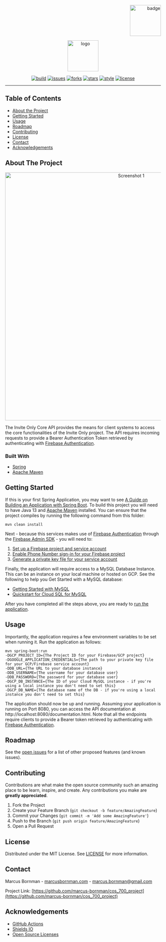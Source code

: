 <!-- PROJECT LOGO -->
<p align="right">
<a href="https://www.up.ac.za">
<img src="https://raw.githubusercontent.com/marcus-bornman/cos_700_project/master/invite_only_core/assets/project_badge.png" height="100" alt="badge">
</a>
</p>
<p align="center">
<img src="https://raw.githubusercontent.com/marcus-bornman/cos_700_project/master/invite_only_core/assets/project_logo.png" height="100" alt="logo" />
</p>

<!-- PROJECT SHIELDS -->
<p align="center">
<a href="https://github.com/marcus-bornman/cos_700_project/actions?query=workflow%3Abuild-io-core"><img src="https://img.shields.io/github/workflow/status/marcus-bornman/cos_700_project/build?label=build" alt="build"></a>
<a href="https://github.com/marcus-bornman/cos_700_project/issues"><img src="https://img.shields.io/github/issues/marcus-bornman/cos_700_project" alt="issues"></a>
<a href="https://github.com/marcus-bornman/cos_700_project/network"><img src="https://img.shields.io/github/forks/marcus-bornman/cos_700_project" alt="forks"></a>
<a href="https://github.com/marcus-bornman/cos_700_project/stargazers"><img src="https://img.shields.io/github/stars/marcus-bornman/cos_700_project" alt="stars"></a>
<a href="https://google.github.io/styleguide/javaguide.html"><img src="https://img.shields.io/badge/style-google_java-40c4ff.svg" alt="style"></a>
<a href="https://github.com/marcus-bornman/cos_700_project/blob/master/LICENSE"><img src="https://img.shields.io/github/license/marcus-bornman/cos_700_project" alt="license"></a>
</p>

---

<!-- TABLE OF CONTENTS -->
## Table of Contents
* [About the Project](#about-the-project)
* [Getting Started](#getting-started)
* [Usage](#usage)
* [Roadmap](#roadmap)
* [Contributing](#contributing)
* [License](#license)
* [Contact](#contact)
* [Acknowledgements](#acknowledgements)



<!-- ABOUT THE PROJECT -->
## About The Project
<p align="center">
<img src="https://raw.githubusercontent.com/marcus-bornman/cos_700_project/master/invite_only_core/assets/screenshot_1.png" width="800" alt="Screenshot 1" />
</p>

The Invite Only Core API provides the means for client systems to access the core functionalities of the Invite Only project.
The API requires incoming requests to provide a Bearer Authentication Token retrieved by authenticating with [Firebase Authentication](https://firebase.google.com/docs/auth).

### Built With
* [Spring](https://spring.io)
* [Apache Maven](https://maven.apache.org)



<!-- GETTING STARTED -->
## Getting Started
If this is your first Spring Application, you may want to see [A Guide on Building an Application with Spring Boot](https://spring.io/guides/gs/spring-boot/).
To build this project you will need to have Java 13 and [Apache Maven](https://maven.apache.org) installed.
You can ensure that the project compiles by running the following command from this folder:
```shell script
mvn clean install
```

Next - because this services makes use of [Firebase Authentication](https://firebase.google.com/docs/auth) through
the [Firebase Admin SDK](https://firebase.google.com/docs/reference/admin) - you will need to:
1. [Set up a Firebase project and service account](https://firebase.google.com/docs/admin/setup#set-up-project-and-service-account)
2. [Enable Phone Number sign-in for your Firebase project](https://firebase.google.com/docs/auth/web/phone-auth#enable-phone-number-sign-in-for-your-firebase-project)
3. [Generate a private key file for your service account](https://firebase.google.com/docs/admin/setup#initialize-sdk)

Finally, the application will require access to a MySQL Database Instance. This can be an instance on your local machine
or hosted on GCP. See the following to help you Get Started with a MySQL database:
* [Getting Started with MySQL](https://dev.mysql.com/doc/mysql-getting-started/en/)
* [Quickstart for Cloud SQL for MySQL](https://cloud.google.com/sql/docs/mysql/quickstart)

After you have completed all the steps above, you are ready to [run the application](#Usage).



<!-- USAGE EXAMPLES -->
## Usage
Importantly, the application requires a few environment variables to be set when running it. Run the application as follows:
```
mvn spring-boot:run 
-DGCP_PROJECT_ID={The Project ID for your Firebase/GCP project}
-DGOOGLE_APPLICATION_CREDENTIALS={The path to your private key file for your GCP/Firebase service account}
-DDB_URL={The URL to your database instance}
-DDB_USERNAME={The username for your database user}
-DDB_PASSWORD={The password for your database user}
-DGCP_DB_INSTANCE={The ID of your Cloud MySQL instance - if you're using a local instance you don't need to set this}
-DGCP_DB_NAME={The database name of the DB - if you're using a local instance you don't need to set this}
```

The application should now be up and running. Assuming your application is running on Port 8080, you can access the API
documentation at http://localhost:8080/documentation.html. Note that all the endpoints require clients to provide a
Bearer token retrieved by authenticating with [Firebase Authentication](https://firebase.google.com/docs/auth).


<!-- ROADMAP -->
## Roadmap
See the [open issues](https://github.com/marcus-bornman/cos_700_project/issues) for a list of other proposed features (and known issues).



<!-- CONTRIBUTING -->
## Contributing

Contributions are what make the open source community such an amazing place to be learn, inspire, and create. Any contributions you make are **greatly appreciated**.

1. Fork the Project
2. Create your Feature Branch (`git checkout -b feature/AmazingFeature`)
3. Commit your Changes (`git commit -m 'Add some AmazingFeature'`)
4. Push to the Branch (`git push origin feature/AmazingFeature`)
5. Open a Pull Request



<!-- LICENSE -->
## License

Distributed under the MIT License. See [LICENSE](../LICENSE) for more information.



<!-- CONTACT -->
## Contact

Marcus Bornman - [marcusbornman.com](https://www.marcusbornman.com) - [marcus.bornman@gmail.com](mailto:marcus.bornman@gmail.com)

Project Link: [https://github.com/marcus-bornman/cos_700_project](https://github.com/marcus-bornman/cos_700_project)



<!-- ACKNOWLEDGEMENTS -->
## Acknowledgements
* [GitHub Actions](https://github.com/features/actions)
* [Shields IO](https://shields.io)
* [Open Source Licenses](https://choosealicense.com)